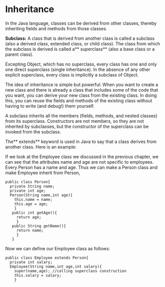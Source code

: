# Inheritance
 In the Java language, classes can be derived from other classes, thereby inheriting fields and methods from those classes.

**Subclass:** A class that is derived from another class is called a subclass (also a derived class, extended class, or child class). The class from which the subclass is derived is called a** superclass** (also a base class or a parent class).

Excepting Object, which has no superclass, every class has one and only one direct superclass (single inheritance). In the absence of any other explicit superclass, every class is implicitly a subclass of Object.

The idea of inheritance is simple but powerful: When you want to create a new class and there is already a class that includes some of the code that you want, you can derive your new class from the existing class. In doing this, you can reuse the fields and methods of the existing class without having to write (and debug!) them yourself.

A subclass inherits all the members (fields, methods, and nested classes) from its superclass. Constructors are not members, so they are not inherited by subclasses, but the constructor of the superclass can be invoked from the subclass.

The** extends** keyword is used in Java to say that a class derives from another class. Here is an example:

If we look at the Employee class we discussed in the previous chapter, we can see that the attributes name and age are not specific to employees. Every Person has a name and age. Thus we can make a Person class and make Employee inherit from Person,
```
public class Person{
  private String name;
  private int age;
  Person(String name,int age){
    this.name = name;
    this.age = age;
    }
   public int getAge(){
     return age;
     }
   public String getName(){
     return name;
     }
   }
  ```
Now we can define our Employee class as follows:
```
public class Employee extends Person{
  private int salary;
  Employee(String name,int age,int salary){
    super(name,age); //calling superclass construction
    this.salary = salary;
    }
